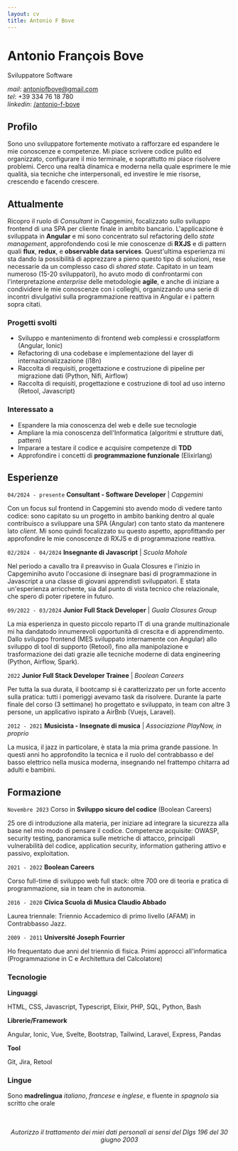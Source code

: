 ```yaml
---
layout: cv
title: Antonio F Bove
---
```


# Antonio François Bove

Sviluppatore Software

<div id="webaddress" class="contact-info">
    <!-- BUG: non manda la mail -->
    <!-- <ion-icon name="at-outline"></ion-icon> <a href="antoniofbove@gmail.com">antoniofbove@gmail.com</a> -->
    <!-- | <a href="http://en.wikipedia.org/wiki/Isaac_Newton">My wikipedia page</a> -->
    <!-- TODO: more contact info: location, tel, linkedin/github -->
    <!-- add icons -->
    <div><em>mail</em>: <a href="mailto:antoniofbove@gmail.com">antoniofbove@gmail.com</a></div>
    <div><em>tel</em>: +39 334 76 18 780</div>
    <div><em>linkedin</em>: <a href="https://www.linkedin.com/in/antonio-f-bove/">/antonio-f-bove</a></div>
    <!-- <div><em>github</em>: <a href="https://github.com/antonio-f-bove">/antonio-f-bove</a></div> -->
</div>

## Profilo

Sono uno sviluppatore fortemente motivato a rafforzare ed espandere le mie conoscenze e competenze. Mi piace scrivere codice pulito ed organizzato, configurare il mio terminale, e soprattutto mi piace risolvere problemi. 
Cerco una realtà dinamica e moderna nella quale esprimere le mie qualità, sia tecniche che interpersonali, ed investire le mie risorse, crescendo e facendo crescere.

## Attualmente

Ricopro il ruolo di *Consultant* in Capgemini, focalizzato sullo sviluppo frontend di una SPA per cliente finale in ambito bancario. L'applicazione è sviluppata in **Angular** e mi sono concentrato sul refactoring dello *state management*, approfondendo così le mie conoscenze di **RXJS** e di pattern quali **flux**, **redux**, e **observable data services**. Quest'ultima esperienza mi sta dando la possibilità di apprezzare a pieno questo tipo di soluzioni, rese necessarie da un complesso caso di *shared state*. 
Capitato in un team numeroso (15-20 sviluppatori), ho avuto modo di confrontarmi con l'interpretazione *enterprise* delle metodologie **agile**, e anche di iniziare a condividere le mie conoscenze con i colleghi, organizzando una serie di incontri divulgativi sulla programmazione reattiva in Angular e i pattern sopra citati.

### Progetti svolti

- Sviluppo e mantenimento di frontend web complessi e crossplatform (Angular, Ionic)
- Refactoring di una codebase e implementazione del layer di internazionalizzazione (i18n)
- Raccolta di requisiti, progettazione e costruzione di pipeline per migrazione dati (Python, Nifi, Airflow)
- Raccolta di requisiti, progettazione e costruzione di tool ad uso interno (Retool, Javascript)

### Interessato a

- Espandere la mia conoscenza del web e delle sue tecnologie
- Ampliare la mia conoscenza dell'Informatica (algoritmi e strutture dati, pattern)
- Imparare a testare il codice e acquisire competenze di **TDD**
- Approfondire i concetti di **programmazione funzionale** (Elixirlang)

## Esperienze

`04/2024 - presente`
**Consultant - Software Developer** | _Capgemini_

Con un focus sul frontend in Capgemini sto avendo modo di vedere tanto codice: sono capitato su un progetto in ambito banking dentro al quale contribuisco a sviluppare una SPA (Angular) con tanto stato da mantenere lato *client*. Mi sono quindi focalizzato su questo aspetto, approfittando per approfondire le mie conoscenze di RXJS e di programmazione reattiva. 

`02/2024 - 04/2024`
**Insegnante di Javascript** | _Scuola Mohole_

Nel periodo a cavallo tra il preavviso in Guala Closures e l'inizio in Capgeminiho avuto l'occasione di insegnare basi di programmazione in Javascript a una classe di giovani apprendisti sviluppatori. E stata un'esperienza arricchente, sia dal punto di vista tecnico che relazionale, che spero di poter ripetere in futuro. 

`09/2022 - 03/2024`
**Junior Full Stack Developer** | _Guala Closures Group_

La mia esperienza in questo piccolo reparto IT di una grande multinazionale mi ha dandatodo innumerevoli opportunità di crescita e di apprendimento. Dallo sviluppo frontend (MES sviluppato internamente con Angular) allo sviluppo di tool di supporto (Retool), fino alla manipolazione e trasformazione dei dati grazie alle tecniche moderne di data engineering (Python, Airflow, Spark). 

`2022`
**Junior Full Stack Developer Trainee** | _Boolean Careers_

Per tutta la sua durata, il bootcamp si è caratterizzato per un forte accento sulla pratica: tutti i pomeriggi avevamo task da risolvere. 
Durante la parte finale del corso (3 settimane) ho progettato e sviluppato, in team con altre 3 persone, un applicativo ispirato a AirBnb (Vuejs, Laravel). 

`2012 - 2021`
**Musicista - Insegnate di musica** | _Associazione PlayNow, in proprio_

La musica, il jazz in particolare, è stata la mia prima grande passione. In questi anni ho approfondito la tecnica e il ruolo del contrabbasso e del basso elettrico nella musica moderna, insegnando nel frattempo chitarra ad adulti e bambini. 

## Formazione

`Novembre 2023`
Corso in **Sviluppo sicuro del codice** (Boolean Careers)

25 ore di introduzione alla materia, per iniziare ad integrare la sicurezza alla base nel mio modo di pensare il codice. Competenze acquisite: OWASP, security testing, panoramica sulle metriche di attacco, principali vulnerabilità del codice, application security, information gathering attivo e passivo, exploitation. 

`2021 - 2022`
**Boolean Careers**

Corso full-time di sviluppo web full stack: oltre 700 ore di teoria e pratica di programmazione, sia in team che in autonomia. 

`2016 - 2020`
**Civica Scuola di Musica Claudio Abbado**

Laurea triennale: Triennio Accademico di primo livello (AFAM) in Contrabbasso Jazz. 

`2009 - 2011`
**Université Joseph Fourrier**

Ho frequentato due anni del triennio di fisica. Primi approcci all'informatica (Programmazione in C e Architettura del Calcolatore)

### Tecnologie

**Linguaggi**

HTML, CSS, Javascript, Typescript, Elixir, PHP, SQL, Python, Bash

**Librerie/Framework**

Angular, Ionic, Vue, Svelte, Bootstrap, Tailwind, Laravel, Express, Pandas

**Tool**

Git, Jira, Retool

### Lingue

Sono **madrelingua** *italiano*, *francese* e *inglese*, e fluente in *spagnolo* sia scritto che orale

<div style="text-align: center; margin-top: 3rem; font-style: italic;">
Autorizzo il trattamento dei miei dati personali ai sensi del Dlgs 196 del 30 giugno 2003
</div>
